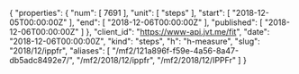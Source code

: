{
  "properties": {
    "num": [
      7691
    ],
    "unit": [
      "steps"
    ],
    "start": [
      "2018-12-05T00:00:00Z"
    ],
    "end": [
      "2018-12-06T00:00:00Z"
    ],
    "published": [
      "2018-12-06T00:00:00Z"
    ]
  },
  "client_id": "https://www-api.jvt.me/fit",
  "date": "2018-12-06T00:00:00Z",
  "kind": "steps",
  "h": "h-measure",
  "slug": "2018/12/ippfr",
  "aliases": [
    "/mf2/121a896f-f59e-4a56-8a47-db5adc8492e7/",
    "/mf2/2018/12/ippfr",
    "/mf2/2018/12/IPPFr"
  ]
}
